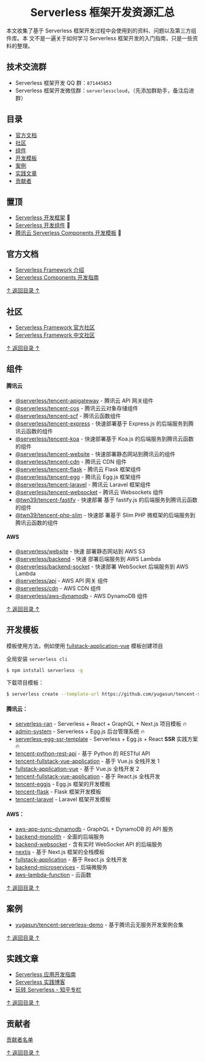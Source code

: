 <h1 align="center">Serverless 框架开发资源汇总</h1>

本文收集了基于 Serverless 框架开发过程中会使用到的资料、问题以及第三方组件库。本
文不是一遍关于如何学习 Serverless 框架开发的入门指南，只是一些资料的整理。

## 技术交流群

- Serverless 框架开发 QQ 群：`871445853`
- Serverless 框架开发微信群：`serverlesscloud`，（先添加群助手，备注后进群）

## 目录

- [官方文档](#官方文档)
- [社区](#社区)
- [组件](#组件)
- [开发模板](#开发模板)
- [案例](#案例)
- [实践文章](#实践文章)
- [贡献者](#贡献者)

## 置顶

- [Serverless 开发框架](https://github.com/serverless/serverless) 💯
- [Serverless 开发组件](https://github.com/serverless/components) 💯
- [腾讯云 Serverless Components 开发模板](https://github.com/yugasun/serverless-component-template)
  💯

## 官方文档

- [Serverless Framework 介绍](https://serverless.com/framework/docs/)
- [Serverless Components 开发指南](https://serverless.com/blog/what-are-serverless-components-how-use/)

[↑ 返回目录 ↑](#目录)

## 社区

- [Serverless Framework 官方社区](https://serverless.com/blog/)
- [Serverless Framework 中文社区](https://serverlesscloud.cn)

[↑ 返回目录 ↑](#目录)

## 组件

#### 腾讯云

- [@serverless/tencent-apigateway](https://github.com/serverless-components/tencent-apigateway) -
  腾讯云 API 网关组件
- [@serverless/tencent-cos](https://github.com/serverless-components/tencent-cos) -
  腾讯云云对象存储组件
- [@serverless/tencent-scf](https://github.com/serverless-components/tencent-scf) -
  腾讯云函数组件
- [@serverless/tencent-express](https://github.com/serverless-components/tencent-express) -
  快速部署基于 Express.js 的后端服务到腾讯云函数的组件
- [@serverless/tencent-koa](https://github.com/serverless-components/tencent-koa) -
  快速部署基于 Koa.js 的后端服务到腾讯云函数的组件
- [@serverless/tencent-website](https://github.com/serverless-components/tencent-website) -
  快速部署静态网站到腾讯云的组件
- [@serverless/tencent-cdn](https://github.com/serverless-components/tencent-cdn) -
  腾讯云 CDN 组件
- [@serverless/tencent-flask](https://github.com/serverless-components/tencent-flask) -
  腾讯云 Flask 框架组件
- [@serverless/tencent-egg](https://github.com/serverless-components/tencent-egg) -
  腾讯云 Egg.js 框架组件
- [@serverless/tencent-laravel](https://github.com/serverless-components/tencent-laravel) -
  腾讯云 Laravel 框架组件
- [@serverless/tencent-websocket](https://github.com/serverless-components/tencent-websocket) -
  腾讯云 Websockets 组件
- [@twn39/tencent-fastify](https://github.com/twn39/tencent-fastify) - 快速部署
  基于 fastify.js 的后端服务到腾讯云函数的组件
- [@twn39/tencent-php-slim](https://github.com/twn39/tencent-php-slim) - 快速部
  署基于 Slim PHP 微框架的后端服务到腾讯云函数的组件

#### AWS

- [@serverless/website](https://github.com/serverless-components/website) - 快速
  部署静态网站到 AWS S3
- [@serverless/backend](https://github.com/serverless-components/backend) - 快速
  部署后端服务到 AWS Lambda
- [@serverless/backend-socket](https://github.com/serverless-components/backend-socket) -
  快速部署 WebSocket 后端服务到 AWS Lambda
- [@serverless/api](https://github.com/serverless-components/api) - AWS API 网关
  组件
- [@serverless/cdn](https://github.com/serverless-components/cdn) - AWS CDN 组件
- [@serverless/aws-dynamodb](https://github.com/serverless-components/aws-dynamodb) -
  AWS DynamoDB 组件

[↑ 返回目录 ↑](#目录)

## 开发模板

模板使用方法，例如使用
[fullstack-application-vue](https://github.com/yugasun/tencent-serverless-demo/tree/master/fullstack-application-vue)
模板创建项目

全局安装 `serverless cli`

```bash
$ npm intstall serverless -g
```

下载项目模板：

```bash
$ serverless create --template-url https://github.com/yugasun/tencent-serverless-demo/tree/master/fullstack-application-vue
```

#### 腾讯云：

- [serverless-ran](https://github.com/yugasun/serverless-ran) - Serverless +
  React + GraphQL + Next.js 项目模板 🔥
- [admin-system](https://github.com/yugasun/tencent-serverless-demo/tree/master/admin-system) -
  Serverless + Egg.js 后台管理系统 🔥
- [serverless-egg-ssr-template](https://github.com/yugasun/serverless-egg-ssr-template) -
  Serverless + Egg.js + React **SSR** 实践方案 🔥
- [tencent-python-rest-api](https://github.com/serverless/components/tree/master/templates/tencent-python-rest-api) -
  基于 Python 的 RESTful API
- [tencent-fullstack-vue-application](https://github.com/serverless/components/tree/master/templates/tencent-fullstack-vue-application) -
  基于 Vue.js 全栈开发 1
- [fullstack-application-vue](https://github.com/yugasun/tencent-serverless-demo/tree/master/fullstack-application-vue) -
  基于 Vue.js 全栈开发 2
- [tencent-fullstack-vue-application](https://github.com/serverless/components/tree/master/templates/tencent-fullstack-vue-application) -
  基于 React.js 全栈开发
- [tencent-eggjs](https://github.com/serverless/components/tree/master/templates/tencent-eggjs) -
  Egg.js 框架的开发模板
- [tencent-flask](https://github.com/serverless/components/tree/master/templates/tencent-flask) -
  Flask 框架开发模板
- [tencent-laravel](https://github.com/serverless/components/tree/master/templates/tencent-laravel) -
  Laravel 框架开发模板

#### AWS：

- [aws-app-sync-dynamodb](https://github.com/serverless/components/tree/master/templates/aws-app-sync-dynamodb) -
  GraphQL + DynamoDB 的 API 服务
- [backend-monolith](https://github.com/serverless/components/tree/master/templates/backend-monolith) -
  全面的后端服务
- [backend-websocket](https://github.com/serverless/components/tree/master/templates/backend-websocket) -
  含有实时 WebSocket API 的后端服务
- [nextjs](https://github.com/serverless/components/tree/master/templates/website) -
  基于 Next.js 框架的全栈模板
- [fullstack-application](https://github.com/serverless/components/tree/master/templates/fullstack-application) -
  基于 React.js 全栈开发
- [backend-microservices](https://github.com/serverless/components/tree/master/templates/backend-microservices) -
  后端微服务
- [aws-lambda-function](https://github.com/serverless/components/tree/master/templates/aws-lambda-function) -
  云函数

[↑ 返回目录 ↑](#目录)

## 案例

- [yugasun/tencent-serverless-demo](https://github.com/yugasun/tencent-serverless-demo) -
  基于腾讯云无服务开发案例合集

[↑ 返回目录 ↑](#目录)

## 实践文章

- [Serverless 应用开发指南](https://serverless.ink/)
- [Serverless 实践博客](https://yugasun.com/)
- [玩转 Serverless - 知乎专栏](https://zhuanlan.zhihu.com/ServerlessGo)

[↑ 返回目录 ↑](#目录)

## 贡献者

[贡献者名单](https://github.com/yugasun/awesome-serverless-framework/graphs/contributors)

[↑ 返回目录 ↑](#目录)
